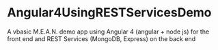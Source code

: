 # Angular4UsingRESTServicesDemo
A vbasic M.E.A.N. demo app using Angular 4 (angular + node js) for the front end and REST Services (MongoDB, Express) on the back end

